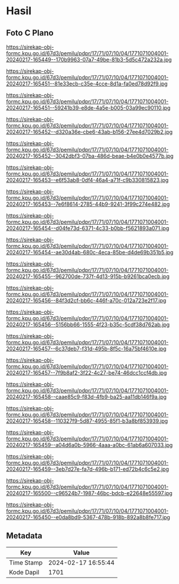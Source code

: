 # Hasil

## Foto C Plano

https://sirekap-obj-formc.kpu.go.id/67d3/pemilu/pdpr/17/71/07/10/04/1771071004001-20240217-165449--170b9963-07a7-49be-81b3-5d5c472a232a.jpg

https://sirekap-obj-formc.kpu.go.id/67d3/pemilu/pdpr/17/71/07/10/04/1771071004001-20240217-165451--81e33ecb-c35e-4cce-8d1a-fa0ed78d92f9.jpg

https://sirekap-obj-formc.kpu.go.id/67d3/pemilu/pdpr/17/71/07/10/04/1771071004001-20240217-165451--59241b39-e8de-4a5e-b005-03a99ec90110.jpg

https://sirekap-obj-formc.kpu.go.id/67d3/pemilu/pdpr/17/71/07/10/04/1771071004001-20240217-165452--d320a36e-cbe6-43ab-b156-27ee4d7029b2.jpg

https://sirekap-obj-formc.kpu.go.id/67d3/pemilu/pdpr/17/71/07/10/04/1771071004001-20240217-165452--3042dbf3-07ba-486d-beae-b4e0b0e4577b.jpg

https://sirekap-obj-formc.kpu.go.id/67d3/pemilu/pdpr/17/71/07/10/04/1771071004001-20240217-165453--e6f53ab8-0df4-46a4-a71f-c9b330815823.jpg

https://sirekap-obj-formc.kpu.go.id/67d3/pemilu/pdpr/17/71/07/10/04/1771071004001-20240217-165453--7e6f8614-2785-44b9-9241-3f99c274e482.jpg

https://sirekap-obj-formc.kpu.go.id/67d3/pemilu/pdpr/17/71/07/10/04/1771071004001-20240217-165454--d04fe73d-6371-4c33-b0bb-f5621893a071.jpg

https://sirekap-obj-formc.kpu.go.id/67d3/pemilu/pdpr/17/71/07/10/04/1771071004001-20240217-165454--ae30d4ab-680c-4eca-85be-d4de69b351b5.jpg

https://sirekap-obj-formc.kpu.go.id/67d3/pemilu/pdpr/17/71/07/10/04/1771071004001-20240217-165455--962700de-737f-4d13-915b-b9261bca0ecb.jpg

https://sirekap-obj-formc.kpu.go.id/67d3/pemilu/pdpr/17/71/07/10/04/1771071004001-20240217-165456--84f3d2cf-bb6c-446f-a70c-012a723e2f17.jpg

https://sirekap-obj-formc.kpu.go.id/67d3/pemilu/pdpr/17/71/07/10/04/1771071004001-20240217-165456--5156bb66-1555-4f23-b35c-5cdf38d762ab.jpg

https://sirekap-obj-formc.kpu.go.id/67d3/pemilu/pdpr/17/71/07/10/04/1771071004001-20240217-165457--6c37deb7-f31d-495b-8f5c-16a75bf4610e.jpg

https://sirekap-obj-formc.kpu.go.id/67d3/pemilu/pdpr/17/71/07/10/04/1771071004001-20240217-165457--7f9b8af2-3f22-4c27-be74-46dcc1ccf4db.jpg

https://sirekap-obj-formc.kpu.go.id/67d3/pemilu/pdpr/17/71/07/10/04/1771071004001-20240217-165458--caae85c9-f83d-4fb9-ba25-aa11db146f9a.jpg

https://sirekap-obj-formc.kpu.go.id/67d3/pemilu/pdpr/17/71/07/10/04/1771071004001-20240217-165458--110327f9-5d87-4955-85f1-b3a8bf853939.jpg

https://sirekap-obj-formc.kpu.go.id/67d3/pemilu/pdpr/17/71/07/10/04/1771071004001-20240217-165459--a04d6a0b-5966-4aaa-a0bc-61ab6a607033.jpg

https://sirekap-obj-formc.kpu.go.id/67d3/pemilu/pdpr/17/71/07/10/04/1771071004001-20240217-165459--3eb7d27e-fa7d-496b-b171-ed72b4c6c5e2.jpg

https://sirekap-obj-formc.kpu.go.id/67d3/pemilu/pdpr/17/71/07/10/04/1771071004001-20240217-165500--c96524b7-1987-46bc-bdcb-e22648e55597.jpg

https://sirekap-obj-formc.kpu.go.id/67d3/pemilu/pdpr/17/71/07/10/04/1771071004001-20240217-165450--e0da8bd9-5367-478b-918b-892a8b8fe717.jpg


## Metadata

| Key        | Value               |
| ---------- | ------------------- |
| Time Stamp | 2024-02-17 16:55:44 |
| Kode Dapil | 1701                |



